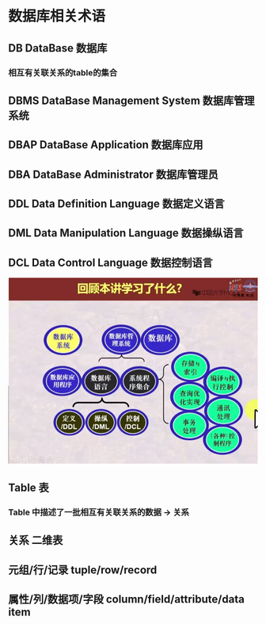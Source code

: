 # 数据库相关术语

## DB   DataBase    数据库
### 相互有关联关系的table的集合
## DBMS DataBase Management System 数据库管理系统
## DBAP DataBase Application 数据库应用
## DBA DataBase Administrator 数据库管理员
## DDL Data Definition Language 数据定义语言
## DML Data Manipulation Language 数据操纵语言
## DCL Data Control Language 数据控制语言
![概念](image01.jpg)
## Table 表 
### Table 中描述了一批相互有关联关系的数据 → 关系
## 关系 二维表
## 元组/行/记录 tuple/row/record
## 属性/列/数据项/字段 column/field/attribute/data item

